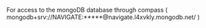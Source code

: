 For access to the mongoDB database through compass ( mongodb+srv://NAVIGATE:*****@navigate.l4xvkly.mongodb.net/ ) 
